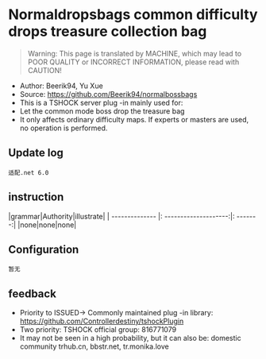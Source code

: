 # Normaldropsbags common difficulty drops treasure collection bag

> Warning: This page is translated by MACHINE, which may lead to POOR QUALITY or INCORRECT INFORMATION, please read with CAUTION!


- Author: Beerik94, Yu Xue
- Source: https://github.com/Beerik94/normalbossbags
- This is a TSHOCK server plug -in mainly used for:
- Let the common mode boss drop the treasure bag
- It only affects ordinary difficulty maps. If experts or masters are used, no operation is performed.

## Update log

```
适配.net 6.0
```
## instruction

|grammar|Authority|illustrate|
| -------------- |: --------------------:|: -------:|
|none|none|none|

## Configuration

```
暂无
```
## feedback
- Priority to ISSUED-> Commonly maintained plug -in library: https://github.com/Controllerdestiny/tshockPlugin
- Two priority: TSHOCK official group: 816771079
- It may not be seen in a high probability, but it can also be: domestic community trhub.cn, bbstr.net, tr.monika.love